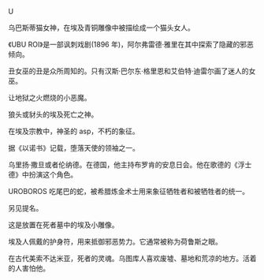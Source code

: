 

U

乌巴斯蒂猫女神，在埃及青铜雕像中被描绘成一个猫头女人。

《UBU ROI》是一部讽刺戏剧(1896 年)，阿尔弗雷德·雅里在其中探索了隐藏的邪恶倾向。

丑女巫的丑是众所周知的。只有汉斯·巴尔东·格里恩和艾伯特·迪雷尔画了迷人的女巫。

让地狱之火燃烧的小恶魔。

狼头或豺头的埃及死亡之神。

在埃及宗教中，神圣的 asp，不朽的象征。

据《以诺书》记载，堕落天使的领袖之一。

乌里扬·撒旦或者伦纳德。在德国，他主持布罗肯的安息日会。他在歌德的《浮士德》中扮演这个角色。

UROBOROS 吃尾巴的蛇，被希腊炼金术士用来象征牺牲者和被牺牲者的统一。

另见提名。

这是放置在死者墓中的埃及小雕像。

埃及人佩戴的护身符，用来抵御邪恶势力。它通常被称为荷鲁斯之眼。

在古代美索不达米亚，死者的灵魂。乌图库人喜欢废墟、墓地和荒凉的地方。活着的人害怕他。